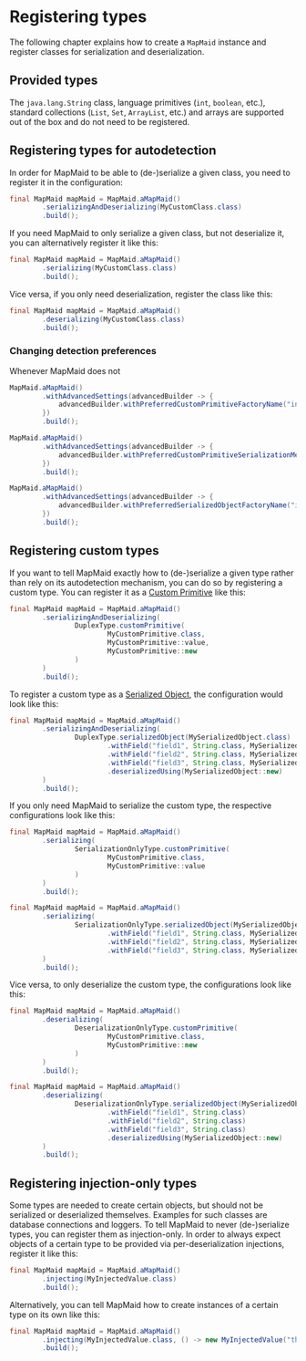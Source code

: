 # Registering types
The following chapter explains how to create a `MapMaid` instance and register classes for serialization and deserialization.

## Provided types
The `java.lang.String` class, language primitives (`int`, `boolean`, etc.), standard collections (`List`, `Set`, `ArrayList`, etc.) and
arrays are supported out of the box and do not need to be registered.

## Registering types for autodetection

In order for MapMaid to be able to (de-)serialize a given class, you need to register it in the configuration:
<!---[CodeSnippet](duplexConfig)-->
```java
final MapMaid mapMaid = MapMaid.aMapMaid()
        .serializingAndDeserializing(MyCustomClass.class)
        .build();
```

If you need MapMaid to only serialize a given class, but not deserialize it, you can alternatively
register it like this:

<!---[CodeSnippet](serializationConfig)-->
```java
final MapMaid mapMaid = MapMaid.aMapMaid()
        .serializing(MyCustomClass.class)
        .build();
```

Vice versa, if you only need deserialization, register the class like this:

<!---[CodeSnippet](deserializationConfig)-->
```java
final MapMaid mapMaid = MapMaid.aMapMaid()
        .deserializing(MyCustomClass.class)
        .build();
```

### Changing detection preferences
Whenever MapMaid does not 

<!---[CodeSnippet](preferredCustomPrimitiveFactoryName)-->
```java
MapMaid.aMapMaid()
        .withAdvancedSettings(advancedBuilder -> {
            advancedBuilder.withPreferredCustomPrimitiveFactoryName("instantiate");
        })
        .build();
```

<!---[CodeSnippet](preferredCustomPrimitiveSerializationMethodName)-->
```java
MapMaid.aMapMaid()
        .withAdvancedSettings(advancedBuilder -> {
            advancedBuilder.withPreferredCustomPrimitiveSerializationMethodName("serializeToString");
        })
        .build();
```

<!---[CodeSnippet](preferredSerializedObjectFactoryName)-->
```java
MapMaid.aMapMaid()
        .withAdvancedSettings(advancedBuilder -> {
            advancedBuilder.withPreferredSerializedObjectFactoryName("instantiate");
        })
        .build();
```

## Registering custom types
If you want to tell MapMaid exactly how to
(de-)serialize a given type rather than rely on its autodetection mechanism,
you can do so by registering a custom type. You can register it as a [Custom Primitive](Concepts.md) like this:

<!---[CodeSnippet](duplexCustomCustomPrimitiveConfig)-->
```java
final MapMaid mapMaid = MapMaid.aMapMaid()
        .serializingAndDeserializing(
                DuplexType.customPrimitive(
                        MyCustomPrimitive.class,
                        MyCustomPrimitive::value,
                        MyCustomPrimitive::new
                )
        )
        .build();
```

To register a custom type as a [Serialized Object](Concepts.md), the configuration would look
like this:

<!---[CodeSnippet](duplexCustomSerializedObjectConfig)-->
```java
final MapMaid mapMaid = MapMaid.aMapMaid()
        .serializingAndDeserializing(
                DuplexType.serializedObject(MySerializedObject.class)
                        .withField("field1", String.class, MySerializedObject::getField1)
                        .withField("field2", String.class, MySerializedObject::getField2)
                        .withField("field3", String.class, MySerializedObject::getField3)
                        .deserializedUsing(MySerializedObject::new)
        )
        .build();
```

If you only need MapMaid to serialize the custom type, the respective configurations look like this:

<!---[CodeSnippet](serializationCustomCustomPrimitiveConfig)-->
```java
final MapMaid mapMaid = MapMaid.aMapMaid()
        .serializing(
                SerializationOnlyType.customPrimitive(
                        MyCustomPrimitive.class,
                        MyCustomPrimitive::value
                )
        )
        .build();
```

<!---[CodeSnippet](serializationCustomSerializedObjectConfig)-->
```java
final MapMaid mapMaid = MapMaid.aMapMaid()
        .serializing(
                SerializationOnlyType.serializedObject(MySerializedObject.class)
                        .withField("field1", String.class, MySerializedObject::getField1)
                        .withField("field2", String.class, MySerializedObject::getField2)
                        .withField("field3", String.class, MySerializedObject::getField3)
        )
        .build();
```
Vice versa, to only deserialize the custom type, the configurations look like this:

<!---[CodeSnippet](deserializationCustomCustomPrimitiveConfig)-->
```java
final MapMaid mapMaid = MapMaid.aMapMaid()
        .deserializing(
                DeserializationOnlyType.customPrimitive(
                        MyCustomPrimitive.class,
                        MyCustomPrimitive::new
                )
        )
        .build();
```

<!---[CodeSnippet](deserializationCustomSerializedObjectConfig)-->
```java
final MapMaid mapMaid = MapMaid.aMapMaid()
        .deserializing(
                DeserializationOnlyType.serializedObject(MySerializedObject.class)
                        .withField("field1", String.class)
                        .withField("field2", String.class)
                        .withField("field3", String.class)
                        .deserializedUsing(MySerializedObject::new)
        )
        .build();
```

## Registering injection-only types

Some types are needed to create certain objects, but should not be serialized or deserialized themselves. Examples for such classes
are database connections and loggers.
To tell MapMaid to never (de-)serialize types, you can register them as injection-only.
In order to always expect objects of a certain type to be provided via per-deserialization injections,
register it like this:   

<!---[CodeSnippet](normalInjection)-->
```java
final MapMaid mapMaid = MapMaid.aMapMaid()
        .injecting(MyInjectedValue.class)
        .build();
```

Alternatively, you can tell MapMaid how to create instances of a certain type on its own like this:

<!---[CodeSnippet](fixedInjection)-->
```java
final MapMaid mapMaid = MapMaid.aMapMaid()
        .injecting(MyInjectedValue.class, () -> new MyInjectedValue("this is injected"))
        .build();
```
